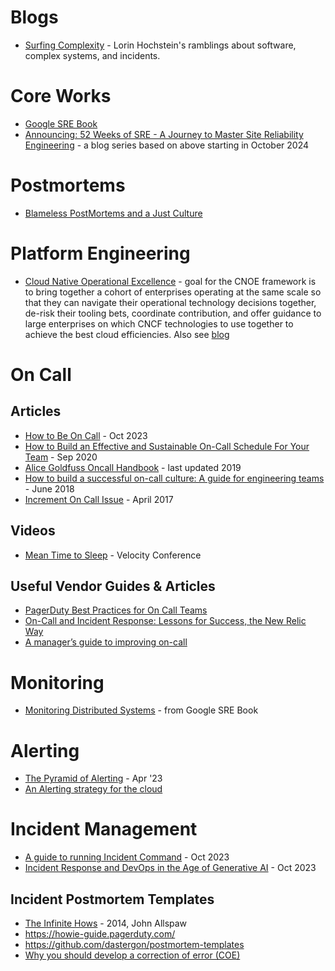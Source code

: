 # Blogs
- [Surfing Complexity](https://surfingcomplexity.blog/) - Lorin Hochstein's ramblings about software, complex systems, and incidents.

# Core Works
- [Google SRE Book](https://sre.google/sre-book/table-of-contents/)
- [Announcing: 52 Weeks of SRE - A Journey to Master Site Reliability Engineering](https://jpereira.me/announcing-52-weeks-of-sre-a-journey-to-master-site-reliability-engineering/) - a blog series based on above starting in October 2024

# Postmortems
- [Blameless PostMortems and a Just Culture](https://www.etsy.com/codeascraft/blameless-postmortems)

# Platform Engineering
- [Cloud Native Operational Excellence](https://cnoe.io/) - goal for the CNOE framework is to bring together a cohort of enterprises operating at the same scale so that they can navigate their operational technology decisions together, de-risk their tooling bets, coordinate contribution, and offer guidance to large enterprises on which CNCF technologies to use together to achieve the best cloud efficiencies. Also see [blog](https://cnoe.io/blog)

# On Call
## Articles
- [How to Be On Call](https://www.gybe.ca/how-to-be-on-call/) - Oct 2023
- [How to Build an Effective and Sustainable On-Call Schedule For Your Team](https://hackernoon.com/how-to-build-an-effective-and-sustainable-on-call-schedule-for-your-team-3p11a3txy) - Sep 2020
- [Alice Goldfuss Oncall Handbook](https://github.com/alicegoldfuss/oncall-handbook) - last updated 2019
- [How to build a successful on-call culture: A guide for engineering teams](https://blog.usebutton.com/fostering-a-strong-engineering-on-call-culture) - June 2018 
- [Increment On Call Issue](https://increment.com/on-call/) - April 2017

## Videos
- [Mean Time to Sleep](https://www.youtube.com/watch?v=FLqucVb_et0) - Velocity Conference

## Useful Vendor Guides & Articles
- [PagerDuty Best Practices for On Call Teams](https://goingoncall.pagerduty.com/)
- [On-Call and Incident Response: Lessons for Success, the New Relic Way](https://newrelic.com/blog/best-practices/on-call-and-incident-response-new-relic-best-practices)
- [A manager’s guide to improving on-call](https://www.atlassian.com/incident-management/on-call/improving-on-call)

# Monitoring
- [Monitoring Distributed Systems](https://sre.google/sre-book/monitoring-distributed-systems/) - from Google SRE Book

# Alerting
- [The Pyramid of Alerting](https://dev.to/karelvandenbussche/the-pyramid-of-alerting-1g48) - Apr '23
- [An Alerting strategy for the cloud](https://abstraction.blog/2023/06/13/cloud-alerting-strategy)

# Incident Management
- [A guide to running Incident Command](https://argoday.medium.com/incident-command-guide-9872b51d7c94) - Oct 2023
- [Incident Response and DevOps in the Age of Generative AI](https://www.heavybit.com/library/article/generative-ai-incident-response-devops) - Oct 2023

## Incident Postmortem Templates
- [The Infinite Hows](https://www.oreilly.com/radar/the-infinite-hows/) - 2014, John Allspaw
- https://howie-guide.pagerduty.com/
- https://github.com/dastergon/postmortem-templates
- [Why you should develop a correction of error (COE)](https://aws.amazon.com/blogs/mt/why-you-should-develop-a-correction-of-error-coe/)
